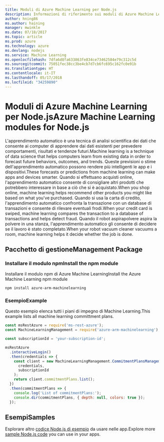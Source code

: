 ```yaml
---
title: Moduli di Azure Machine Learning per Node.js
description: Informazioni di riferimento sui moduli di Azure Machine Learning per Node.js
author: hning86
ms.author: haining
manager: mwinkle
ms.date: 07/18/2017
ms.topic: article
ms.prod: azure
ms.technology: azure
ms.devlang: nodejs
ms.service: Machine Learning
ms.openlocfilehash: 7dfa6d8fa633863fe834ce73462584e79c312c5d
ms.sourcegitcommit: 75051fec38cc3be4cb7d7cb6fc695c162fc0e91b
ms.translationtype: HT
ms.contentlocale: it-IT
ms.lasthandoff: 05/17/2018
ms.locfileid: "34259890"
---
```

# <a name="azure-machine-learning-modules-for-nodejs"></a><span data-ttu-id="47dda-103">Moduli di Azure Machine Learning per Node.js</span><span class="sxs-lookup"><span data-stu-id="47dda-103">Azure Machine Learning modules for Node.js</span></span>

<span data-ttu-id="47dda-104">L'apprendimento automatico è una tecnica di analisi scientifica dei dati che consente ai computer di apprendere dai dati esistenti per prevedere comportamenti, risultati e tendenze futuri.</span><span class="sxs-lookup"><span data-stu-id="47dda-104">Machine learning is a technique of data science that helps computers learn from existing data in order to forecast future behaviors, outcomes, and trends.</span></span> <span data-ttu-id="47dda-105">Queste previsioni o stime dell'apprendimento automatico possono rendere più intelligenti le app e i dispositivi.</span><span class="sxs-lookup"><span data-stu-id="47dda-105">These forecasts or predictions from machine learning can make apps and devices smarter.</span></span> <span data-ttu-id="47dda-106">Quando si effettuano acquisti online, l'apprendimento automatico consente di consigliare altri prodotti che potrebbero interessare in base a ciò che si è acquistato.</span><span class="sxs-lookup"><span data-stu-id="47dda-106">When you shop online, machine learning helps recommend other products you might like based on what you've purchased.</span></span> <span data-ttu-id="47dda-107">Quando si usa la carta di credito, l'apprendimento automatico confronta la transazione con un database di transazioni e consente di rilevare eventuali frodi.</span><span class="sxs-lookup"><span data-stu-id="47dda-107">When your credit card is swiped, machine learning compares the transaction to a database of transactions and helps detect fraud.</span></span> <span data-ttu-id="47dda-108">Quando il robot aspirapolvere aspira la polvere in una stanza, l'apprendimento automatico gli consente di decidere se il lavoro è stato completato.</span><span class="sxs-lookup"><span data-stu-id="47dda-108">When your robot vacuum cleaner vacuums a room, machine learning helps it decide whether the job is done.</span></span>

## <a name="management-package"></a><span data-ttu-id="47dda-109">Pacchetto di gestione</span><span class="sxs-lookup"><span data-stu-id="47dda-109">Management Package</span></span>


### <a name="install-the-npm-module"></a><span data-ttu-id="47dda-110">Installare il modulo npm</span><span class="sxs-lookup"><span data-stu-id="47dda-110">Install the npm module</span></span>

<span data-ttu-id="47dda-111">Installare il modulo npm di Azure Machine Learning</span><span class="sxs-lookup"><span data-stu-id="47dda-111">Install the Azure Machine Learning npm module</span></span>

```bash
npm install azure-arm-machinelearning
```

### <a name="example"></a><span data-ttu-id="47dda-112">Esempio</span><span class="sxs-lookup"><span data-stu-id="47dda-112">Example</span></span>

<span data-ttu-id="47dda-113">Questo esempio elenca tutti i piani di impegno di Machine Learning.</span><span class="sxs-lookup"><span data-stu-id="47dda-113">This example lists all machine learning committment plans.</span></span>

```javascript
const msRestAzure = require('ms-rest-azure');
const MachineLearningManagement = require('azure-arm-machinelearning');

const subscriptionId = 'your-subscription-id';

msRestAzure
  .interactiveLogin()
  .then(credentials => {
    const client = new MachineLearningManagement.CommitmentPlansManagementClient(
      credentials,
      subscriptionId
    );
    return client.commitmentPlans.list();
  })
  .then(commitmentPlans => {
    console.log('List of commitmentPlans:');
    console.dir(commitmentPlans, { depth: null, colors: true });
  });
```

## <a name="samples"></a><span data-ttu-id="47dda-114">Esempi</span><span class="sxs-lookup"><span data-stu-id="47dda-114">Samples</span></span>

<span data-ttu-id="47dda-115">Esplorare altro [codice Node.js di esempio](https://azure.microsoft.com/resources/samples/?platform=nodejs) da usare nelle app.</span><span class="sxs-lookup"><span data-stu-id="47dda-115">Explore more [sample Node.js code](https://azure.microsoft.com/resources/samples/?platform=nodejs) you can use in your apps.</span></span>
